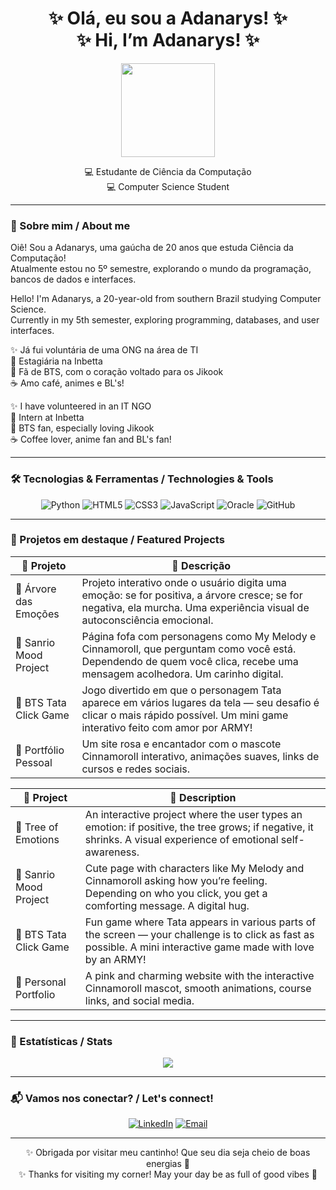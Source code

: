 <h1 align="center">
  ✨ Olá, eu sou a Adanarys! ✨<br/>
  ✨ Hi, I’m Adanarys! ✨
</h1>

<p align="center">
  <img src="https://media.tenor.com/YvdvuFHCD4kAAAAi/cinnamoroll-cute.gif" width="150"/>
</p>

<p align="center">
  💻 Estudante de Ciência da Computação <br/>
  💻 Computer Science Student
</p>

---

### 💌 Sobre mim / About me

Oiê! Sou a Adanarys, uma gaúcha de 20 anos que estuda Ciência da Computação!  
Atualmente estou no 5º semestre, explorando o mundo da programação, bancos de dados e interfaces.  

Hello! I'm Adanarys, a 20-year-old from southern Brazil studying Computer Science.  
Currently in my 5th semester, exploring programming, databases, and user interfaces.

✨ Já fui voluntária de uma ONG na área de TI  
💼 Estagiária na Inbetta  
🌸 Fã de BTS, com o coração voltado para os Jikook  
☕ Amo café, animes e BL's!

✨ I have volunteered in an IT NGO  
💼 Intern at Inbetta  
🌸 BTS fan, especially loving Jikook  
☕ Coffee lover, anime fan and BL's fan!

---

### 🛠️ Tecnologias & Ferramentas / Technologies & Tools

<div align="center">

![Python](https://img.shields.io/badge/Python-FFD43B?style=for-the-badge&logo=python&logoColor=blue)
![HTML5](https://img.shields.io/badge/HTML5-fb7299?style=for-the-badge&logo=html5&logoColor=white)
![CSS3](https://img.shields.io/badge/CSS3-61dafb?style=for-the-badge&logo=css3&logoColor=white)
![JavaScript](https://img.shields.io/badge/JavaScript-f7df1e?style=for-the-badge&logo=javascript&logoColor=black)
![Oracle](https://img.shields.io/badge/Oracle_APEX-f80000?style=for-the-badge&logo=oracle&logoColor=white)
![GitHub](https://img.shields.io/badge/GitHub-6e5494?style=for-the-badge&logo=github&logoColor=white)

</div>

---

### 📁 Projetos em destaque / Featured Projects

| 🌟 Projeto | 💬 Descrição |
|-----------|--------------|
| 🌳 Árvore das Emoções | Projeto interativo onde o usuário digita uma emoção: se for positiva, a árvore cresce; se for negativa, ela murcha. Uma experiência visual de autoconsciência emocional. |  
| 🐰 Sanrio Mood Project | Página fofa com personagens como My Melody e Cinnamoroll, que perguntam como você está. Dependendo de quem você clica, recebe uma mensagem acolhedora. Um carinho digital. |  
| 💜 BTS Tata Click Game | Jogo divertido em que o personagem Tata aparece em vários lugares da tela — seu desafio é clicar o mais rápido possível. Um mini game interativo feito com amor por ARMY! |  
| 🎀 Portfólio Pessoal | Um site rosa e encantador com o mascote Cinnamoroll interativo, animações suaves, links de cursos e redes sociais. |  

| 🌟 Project | 💬 Description |
|-----------|--------------|
| 🌳 Tree of Emotions | An interactive project where the user types an emotion: if positive, the tree grows; if negative, it shrinks. A visual experience of emotional self-awareness. |  
| 🐰 Sanrio Mood Project | Cute page with characters like My Melody and Cinnamoroll asking how you’re feeling. Depending on who you click, you get a comforting message. A digital hug. |  
| 💜 BTS Tata Click Game | Fun game where Tata appears in various parts of the screen — your challenge is to click as fast as possible. A mini interactive game made with love by an ARMY! |  
| 🎀 Personal Portfolio | A pink and charming website with the interactive Cinnamoroll mascot, smooth animations, course links, and social media. |

---

### 💫 Estatísticas / Stats

<p align="center">
  <img src="https://github-readme-stats.vercel.app/api?username=adanaryss&show_icons=true&theme=cobalt&hide_title=true" />
</p>

---

### 📬 Vamos nos conectar? / Let's connect!

<div align="center">

[![LinkedIn](https://img.shields.io/badge/LinkedIn-adanarys--mendonça-blue?style=for-the-badge&logo=linkedin&logoColor=white)](https://www.linkedin.com/in/adanarys-mendonça-576660218/)
[![Email](https://img.shields.io/badge/E--mail-adanarysmendonca04@gmail.com-f58ecf?style=for-the-badge&logo=gmail&logoColor=white)](mailto:adanarysmendonca04@gmail.com)

</div>

---

<p align="center">
  ✨ Obrigada por visitar meu cantinho! Que seu dia seja cheio de boas energias 💖<br/>
  ✨ Thanks for visiting my corner! May your day be as full of good vibes 💖
</p>
